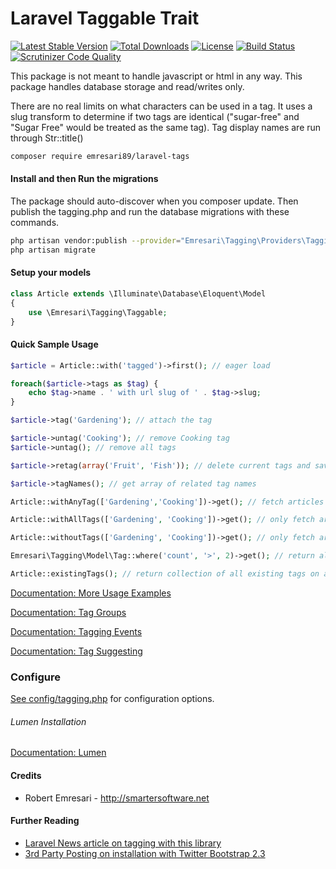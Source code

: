 Laravel Taggable Trait
============

[![Latest Stable Version](https://poser.pugx.org/emresari89/laravel-tags/v/stable.svg)](https://packagist.org/packages/emresari89/laravel-tags)
[![Total Downloads](https://poser.pugx.org/emresari89/laravel-tags/downloads.svg)](https://packagist.org/packages/emresari89/laravel-tags)
[![License](https://poser.pugx.org/emresari89/laravel-tags/license.svg)](https://packagist.org/packages/emresari89/laravel-tags)
[![Build Status](https://travis-ci.org/emresari89/laravel-tags.svg?branch=laravel-8)](https://travis-ci.org/emresari89/laravel-tags)
[![Scrutinizer Code Quality](https://scrutinizer-ci.com/g/emresari89/laravel-tags/badges/quality-score.png?b=laravel-8)](https://scrutinizer-ci.com/g/emresari89/laravel-tags/?branch=laravel-8)

This package is not meant to handle javascript or html in any way. This package handles database storage and read/writes only.

There are no real limits on what characters can be used in a tag. It uses a slug transform to determine if two tags are identical ("sugar-free" and "Sugar Free" would be treated as the same tag). Tag display names are run through Str::title()

```bash
composer require emresari89/laravel-tags
```

#### Install and then Run the migrations

The package should auto-discover when you composer update. Then publish the tagging.php and run the database migrations with these commands.

```bash
php artisan vendor:publish --provider="Emresari\Tagging\Providers\TaggingServiceProvider"
php artisan migrate
```

#### Setup your models
```php
class Article extends \Illuminate\Database\Eloquent\Model
{
	use \Emresari\Tagging\Taggable;
}
```

#### Quick Sample Usage

```php
$article = Article::with('tagged')->first(); // eager load

foreach($article->tags as $tag) {
	echo $tag->name . ' with url slug of ' . $tag->slug;
}

$article->tag('Gardening'); // attach the tag

$article->untag('Cooking'); // remove Cooking tag
$article->untag(); // remove all tags

$article->retag(array('Fruit', 'Fish')); // delete current tags and save new tags

$article->tagNames(); // get array of related tag names

Article::withAnyTag(['Gardening','Cooking'])->get(); // fetch articles with any tag listed

Article::withAllTags(['Gardening', 'Cooking'])->get(); // only fetch articles with all the tags

Article::withoutTags(['Gardening', 'Cooking'])->get(); // only fetch articles without all tags listed

Emresari\Tagging\Model\Tag::where('count', '>', 2)->get(); // return all tags used more than twice

Article::existingTags(); // return collection of all existing tags on any articles
```

[Documentation: More Usage Examples](docs/usage-examples.md)

[Documentation: Tag Groups](docs/tag-groups.md)

[Documentation: Tagging Events](docs/events.md)

[Documentation: Tag Suggesting](docs/suggesting.md)

### Configure

[See config/tagging.php](config/tagging.php) for configuration options.

###### Lumen Installation

[Documentation: Lumen](docs/lumen.md)

#### Credits

 - Robert Emresari - http://smartersoftware.net

#### Further Reading
 - [Laravel News article on tagging with this library](https://laravel-news.com/how-to-add-tagging-to-your-laravel-app)
 - [3rd Party Posting on installation with Twitter Bootstrap 2.3](http://blog.stickyrice.net/archives/2015/laravel-tags-bootstrap-tags-input-emresari89)
